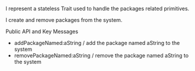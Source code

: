 I represent a stateless Trait used to handle the packages related primitives.

I create and remove packages from the system.


Public API and Key Messages

- addPackageNamed:aString / add the package named aString to the system
- removePackageNamed:aString / remove the package named aString to the system
